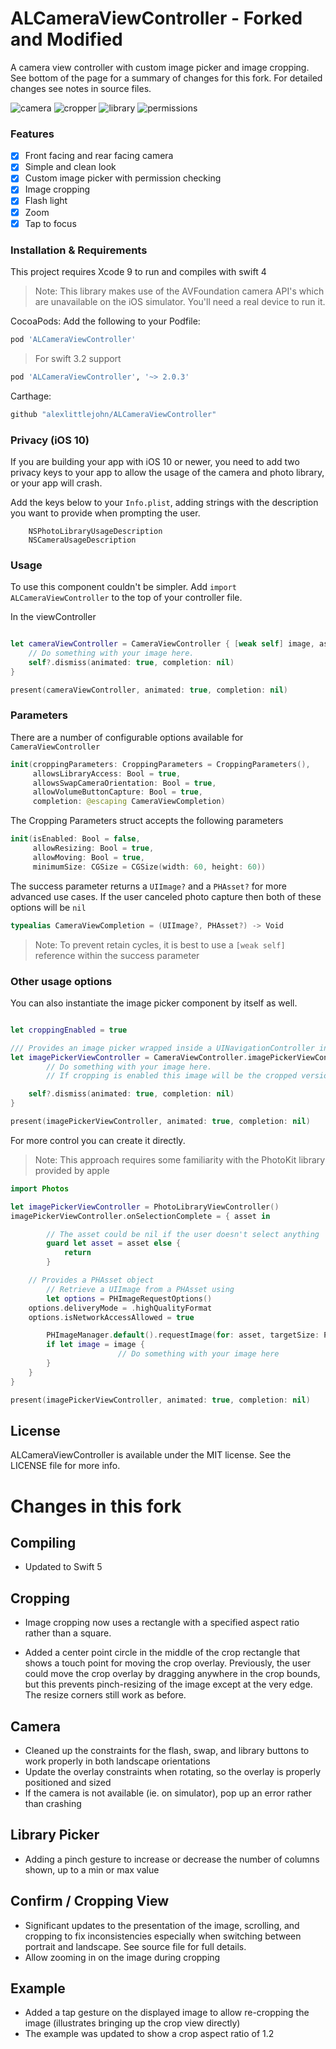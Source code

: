 # ALCameraViewController - Forked and Modified

A camera view controller with custom image picker and image cropping. See bottom of the page for 
a summary of changes for this fork. For detailed changes see notes in source files.

![camera](https://cloud.githubusercontent.com/assets/932822/8455694/c61de812-2006-11e5-85c0-a57e3d980561.jpg)
![cropper](https://cloud.githubusercontent.com/assets/932822/8455697/c627ac44-2006-11e5-82be-7f96e73d9b1f.jpg)
![library](https://cloud.githubusercontent.com/assets/932822/8455695/c620ebb6-2006-11e5-9c61-75a81870c9de.jpg)
![permissions](https://cloud.githubusercontent.com/assets/932822/8455696/c62157fe-2006-11e5-958f-849cabf541ca.jpg)

### Features

- [x] Front facing and rear facing camera
- [x] Simple and clean look
- [x] Custom image picker with permission checking
- [x] Image cropping
- [x] Flash light
- [x] Zoom
- [x] Tap to focus

### Installation & Requirements
This project requires Xcode 9 to run and compiles with swift 4
> Note: This library makes use of the AVFoundation camera API's which are unavailable on the iOS simulator. You'll need a real device to run it.

CocoaPods:
Add the following to your Podfile:

```ruby
pod 'ALCameraViewController'
```
> For swift 3.2 support

```ruby
pod 'ALCameraViewController', '~> 2.0.3'
```

Carthage:

```ruby
github "alexlittlejohn/ALCameraViewController"
```


### Privacy (iOS 10) ###
If you are building your app with iOS 10 or newer, you need to add two privacy keys to your app to allow the usage of the camera and photo library, or your app will crash.

Add the keys below to your `Info.plist`, adding strings with the description you want to provide when prompting the user.

```
    NSPhotoLibraryUsageDescription
    NSCameraUsageDescription
```

### Usage

To use this component couldn't be simpler.
Add `import ALCameraViewController` to the top of your controller file.

In the viewController
```swift

let cameraViewController = CameraViewController { [weak self] image, asset in
	// Do something with your image here.
	self?.dismiss(animated: true, completion: nil)
}

present(cameraViewController, animated: true, completion: nil)
```

### Parameters

There are a number of configurable options available for `CameraViewController`

```swift
init(croppingParameters: CroppingParameters = CroppingParameters(),
     allowsLibraryAccess: Bool = true,
     allowsSwapCameraOrientation: Bool = true,
     allowVolumeButtonCapture: Bool = true,
     completion: @escaping CameraViewCompletion)
```

The Cropping Parameters struct accepts the following parameters

```swift
init(isEnabled: Bool = false,
     allowResizing: Bool = true,
     allowMoving: Bool = true,
     minimumSize: CGSize = CGSize(width: 60, height: 60))
```

The success parameter returns a `UIImage?` and a `PHAsset?` for more advanced use cases.
If the user canceled photo capture then both of these options will be `nil`

```swift
typealias CameraViewCompletion = (UIImage?, PHAsset?) -> Void
```
> Note: To prevent retain cycles, it is best to use a `[weak self]` reference within the success parameter

### Other usage options

You can also instantiate the image picker component by itself as well.
```swift

let croppingEnabled = true

/// Provides an image picker wrapped inside a UINavigationController instance
let imagePickerViewController = CameraViewController.imagePickerViewController(croppingEnabled: croppingEnabled) { [weak self] image, asset in
		// Do something with your image here.
	 	// If cropping is enabled this image will be the cropped version

    self?.dismiss(animated: true, completion: nil)
}

present(imagePickerViewController, animated: true, completion: nil)

```

For more control you can create it directly.
> Note: This approach requires some familiarity with the PhotoKit library provided by apple

```swift
import Photos

let imagePickerViewController = PhotoLibraryViewController()
imagePickerViewController.onSelectionComplete = { asset in

		// The asset could be nil if the user doesn't select anything
		guard let asset = asset else {
			return
		}

    // Provides a PHAsset object
		// Retrieve a UIImage from a PHAsset using
		let options = PHImageRequestOptions()
    options.deliveryMode = .highQualityFormat
    options.isNetworkAccessAllowed = true

		PHImageManager.default().requestImage(for: asset, targetSize: PHImageManagerMaximumSize, contentMode: .aspectFill, options: options) { image, _ in
        if let image = image {
						// Do something with your image here
        }
    }
}

present(imagePickerViewController, animated: true, completion: nil)

```


## License
ALCameraViewController is available under the MIT license. See the LICENSE file for more info.



# Changes in this fork

## Compiling

* Updated to Swift 5

## Cropping

* Image cropping now uses a rectangle with a specified aspect ratio rather than a square.  

* Added a center point circle in the middle of the crop rectangle that shows a touch point for moving the crop overlay. Previously, the user could move the crop overlay by dragging anywhere in the crop bounds, but this prevents pinch-resizing of the image except at the very edge. The resize corners still work as before.

## Camera

* Cleaned up the constraints for the flash, swap, and library buttons to work properly in both landscape orientations
* Update the overlay constraints when rotating, so the overlay is properly positioned and sized
* If the camera is not available (ie. on simulator), pop up an error rather than crashing


## Library Picker

* Adding a pinch gesture to increase or decrease the number of columns shown, up to a min or max value


## Confirm / Cropping View

* Significant updates to the presentation of the image, scrolling, and cropping to fix inconsistencies especially when switching between portrait and landscape.  See source file for full details.
* Allow zooming in on the image during cropping

## Example 

* Added a tap gesture on the displayed image to allow re-cropping the image (illustrates bringing up the crop view directly)
* The example was updated to show a crop aspect ratio of 1.2 


